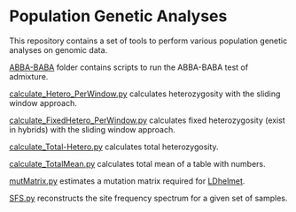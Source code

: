 # Population Genetic Analyses
This repository contains a set of tools to perform various population genetic analyses on genomic data.

[ABBA-BABA](ABBA-BABA) folder contains scripts to run the ABBA-BABA test of admixture.

[calculate_Hetero_PerWindow.py](calculate_Hetero_PerWindow.py) calculates heterozygosity with the sliding window approach.

[calculate_FixedHetero_PerWindow.py](calculate_FixedHetero_PerWindow.py) calculates fixed heterozygosity (exist in hybrids) with the sliding window approach.

[calculate_Total-Hetero.py](calculate_Total-Hetero.py) calculates total heterozygosity.

[calculate_TotalMean.py](calculate_TotalMean.py) calculates total mean of a table with numbers.

[mutMatrix.py](mutMatrix.py) estimates a mutation matrix required for [LDhelmet](http://dx.doi.org/10.1371/journal.pgen.1003090).

[SFS.py](SFS.py) reconstructs the site frequency spectrum for a given set of samples.
